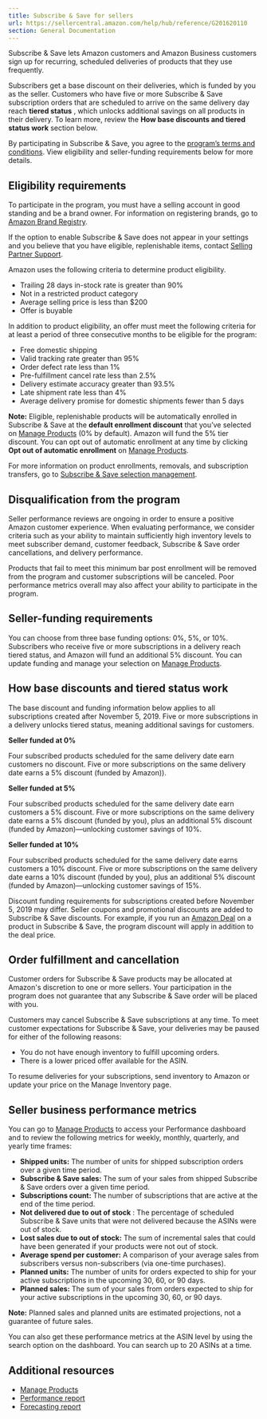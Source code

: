 ```yaml
---
title: Subscribe & Save for sellers
url: https://sellercentral.amazon.com/help/hub/reference/G201620110
section: General Documentation
---
```


Subscribe & Save lets Amazon customers and Amazon Business customers sign up
for recurring, scheduled deliveries of products that they use frequently.

Subscribers get a base discount on their deliveries, which is funded by you as
the seller. Customers who have five or more Subscribe & Save subscription
orders that are scheduled to arrive on the same delivery day reach **tiered
status** , which unlocks additional savings on all products in their delivery.
To learn more, review the **How base discounts and tiered status work**
section below.

By participating in Subscribe & Save, you agree to the [program’s terms and
conditions](/gp/help/201620160). View eligibility and seller-funding
requirements below for more details.

##  Eligibility requirements

To participate in the program, you must have a selling account in good
standing and be a brand owner. For information on registering brands, go to
[Amazon Brand Registry](https://brandservices.amazon.com/).

If the option to enable Subscribe & Save does not appear in your settings and
you believe that you have eligible, replenishable items, contact [Selling
Partner Support](/help/hub/support).

Amazon uses the following criteria to determine product eligibility.

  * Trailing 28 days in-stock rate is greater than 90%
  * Not in a restricted product category
  * Average selling price is less than $200
  * Offer is buyable

In addition to product eligibility, an offer must meet the following criteria
for at least a period of three consecutive months to be eligible for the
program:

  * Free domestic shipping 
  * Valid tracking rate greater than 95%
  * Order defect rate less than 1%
  * Pre-fulfillment cancel rate less than 2.5%
  * Delivery estimate accuracy greater than 93.5%
  * Late shipment rate less than 4%
  * Average delivery promise for domestic shipments fewer than 5 days

**Note:** Eligible, replenishable products will be automatically enrolled in
Subscribe & Save at the **default enrollment discount** that you’ve selected
on [Manage Products](/sns/manage) (0% by default). Amazon will fund the 5%
tier discount. You can opt out of automatic enrollment at any time by clicking
**Opt out of automatic enrollment** on [Manage Products](/sns/manage).

For more information on product enrollments, removals, and subscription
transfers, go to [Subscribe & Save selection
management](/help/hub/reference/201958650).

## Disqualification from the program

Seller performance reviews are ongoing in order to ensure a positive Amazon
customer experience. When evaluating performance, we consider criteria such as
your ability to maintain sufficiently high inventory levels to meet subscriber
demand, customer feedback, Subscribe & Save order cancellations, and delivery
performance.

Products that fail to meet this minimum bar post enrollment will be removed
from the program and customer subscriptions will be canceled. Poor performance
metrics overall may also affect your ability to participate in the program.

## Seller-funding requirements

You can choose from three base funding options: 0%, 5%, or 10%. Subscribers
who receive five or more subscriptions in a delivery reach tiered status, and
Amazon will fund an additional 5% discount. You can update funding and manage
your selection on [Manage Products](/sns/manage).

##  How base discounts and tiered status work

The base discount and funding information below applies to all subscriptions
created after November 5, 2019. Five or more subscriptions in a delivery
unlocks tiered status, meaning additional savings for customers.

**Seller funded at 0%**

Four subscribed products scheduled for the same delivery date earn customers
no discount. Five or more subscriptions on the same delivery date earns a 5%
discount (funded by Amazon)).

**Seller funded at 5%**

Four subscribed products scheduled for the same delivery date earn customers a
5% discount. Five or more subscriptions on the same delivery date earns a 5%
discount (funded by you), plus an additional 5% discount (funded by
Amazon)—unlocking customer savings of 10%.

**Seller funded at 10%**

Four subscribed products scheduled for the same delivery date earns customers
a 10% discount. Five or more subscriptions on the same delivery date earns a
10% discount (funded by you), plus an additional 5% discount (funded by
Amazon)—unlocking customer savings of 15%.

Discount funding requirements for subscriptions created before November 5,
2019 may differ. Seller coupons and promotional discounts are added to
Subscribe & Save discounts. For example, if you run an [Amazon
Deal](/help/hub/reference/202111490) on a product in Subscribe & Save, the
program discount will apply in addition to the deal price.

## Order fulfillment and cancellation

Customer orders for Subscribe & Save products may be allocated at Amazon's
discretion to one or more sellers. Your participation in the program does not
guarantee that any Subscribe & Save order will be placed with you.

Customers may cancel Subscribe & Save subscriptions at any time. To meet
customer expectations for Subscribe & Save, your deliveries may be paused for
either of the following reasons:

  * You do not have enough inventory to fulfill upcoming orders.
  * There is a lower priced offer available for the ASIN. 

To resume deliveries for your subscriptions, send inventory to Amazon or
update your price on the Manage Inventory page.

##  Seller business performance metrics

You can go to [Manage Products](/sns/manage) to access your Performance
dashboard and to review the following metrics for weekly, monthly, quarterly,
and yearly time frames:

  * **Shipped units:** The number of units for shipped subscription orders over a given time period.
  * **Subscribe & Save sales:** The sum of your sales from shipped Subscribe & Save orders over a given time period. 
  * **Subscriptions count:** The number of subscriptions that are active at the end of the time period.
  * **Not delivered due to out of stock** : The percentage of scheduled Subscribe & Save units that were not delivered because the ASINs were out of stock. 
  * **Lost sales due to out of stock:** The sum of incremental sales that could have been generated if your products were not out of stock.
  * **Average spend per customer:** A comparison of your average sales from subscribers versus non-subscribers (via one-time purchases). 
  * **Planned units:** The number of units for orders expected to ship for your active subscriptions in the upcoming 30, 60, or 90 days.
  * **Planned sales:** The sum of your sales from orders expected to ship for your active subscriptions in the upcoming 30, 60, or 90 days. 

**Note:** Planned sales and planned units are estimated projections, not a
guarantee of future sales.

You can also get these performance metrics at the ASIN level by using the
search option on the dashboard. You can search up to 20 ASINs at a time.

## Additional resources

  * [Manage Products](/sns/manage)
  * [Performance report](/gp/ssof/reports/search.html#orderAscending=&recordType=SnSPerformance)
  * [Forecasting report](/gp/ssof/reports/search.html#orderAscending=&recordType=SnSForecasting)


